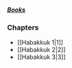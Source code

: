 ##### *[Books](--%20Bible%20--.md)*

### Chapters
- [[Habakkuk 1|1]]
- [[Habakkuk 2|2]]
- [[Habakkuk 3|3]]
